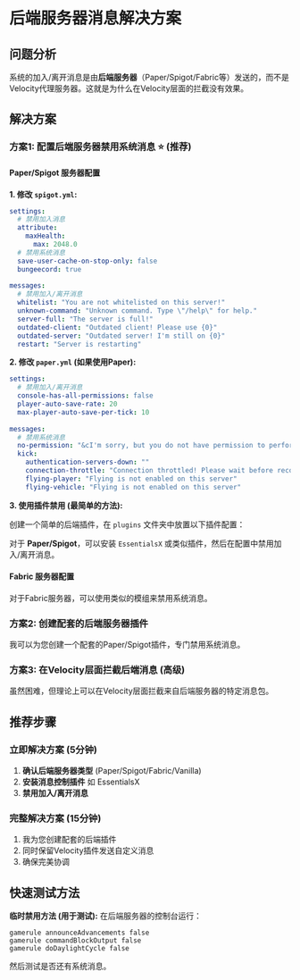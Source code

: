 # 后端服务器消息解决方案

## 问题分析
系统的加入/离开消息是由**后端服务器**（Paper/Spigot/Fabric等）发送的，而不是Velocity代理服务器。这就是为什么在Velocity层面的拦截没有效果。

## 解决方案

### 方案1: 配置后端服务器禁用系统消息 ⭐ (推荐)

#### Paper/Spigot 服务器配置

**1. 修改 `spigot.yml`:**
```yaml
settings:
  # 禁用加入消息
  attribute:
    maxHealth:
      max: 2048.0
  # 禁用系统消息
  save-user-cache-on-stop-only: false
  bungeecord: true
  
messages:
  # 禁用加入/离开消息
  whitelist: "You are not whitelisted on this server!"
  unknown-command: "Unknown command. Type \"/help\" for help."
  server-full: "The server is full!"
  outdated-client: "Outdated client! Please use {0}"
  outdated-server: "Outdated server! I'm still on {0}"
  restart: "Server is restarting"
```

**2. 修改 `paper.yml` (如果使用Paper):**
```yaml
settings:
  # 禁用加入/离开消息
  console-has-all-permissions: false
  player-auto-save-rate: 20
  max-player-auto-save-per-tick: 10
  
messages:
  # 禁用系统消息
  no-permission: "&cI'm sorry, but you do not have permission to perform this command. Please contact the server administrators if you believe that this is in error."
  kick:
    authentication-servers-down: ""
    connection-throttle: "Connection throttled! Please wait before reconnecting."
    flying-player: "Flying is not enabled on this server"
    flying-vehicle: "Flying is not enabled on this server"
```

**3. 使用插件禁用 (最简单的方法):**

创建一个简单的后端插件，在 `plugins` 文件夹中放置以下插件配置：

对于 **Paper/Spigot**，可以安装 `EssentialsX` 或类似插件，然后在配置中禁用加入/离开消息。

#### Fabric 服务器配置

对于Fabric服务器，可以使用类似的模组来禁用系统消息。

### 方案2: 创建配套的后端服务器插件

我可以为您创建一个配套的Paper/Spigot插件，专门禁用系统消息。

### 方案3: 在Velocity层面拦截后端消息 (高级)

虽然困难，但理论上可以在Velocity层面拦截来自后端服务器的特定消息包。

## 推荐步骤

### 立即解决方案 (5分钟)
1. **确认后端服务器类型** (Paper/Spigot/Fabric/Vanilla)
2. **安装消息控制插件** 如 EssentialsX
3. **禁用加入/离开消息**

### 完整解决方案 (15分钟)
1. 我为您创建配套的后端插件
2. 同时保留Velocity插件发送自定义消息
3. 确保完美协调

## 快速测试方法

**临时禁用方法 (用于测试):**
在后端服务器的控制台运行：
```
gamerule announceAdvancements false
gamerule commandBlockOutput false
gamerule doDaylightCycle false
```

然后测试是否还有系统消息。